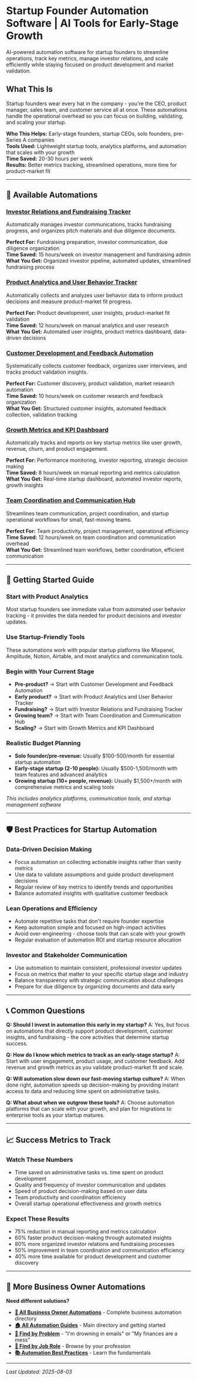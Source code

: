 # Startup Founder Automation Software | AI Tools for Early-Stage Growth

<!-- SEO Meta Description: Startup founder automation software to streamline operations, track metrics, manage investors, and scale efficiently. Essential AI-powered tools for early-stage startup growth and success. -->

<!-- Target Keywords: startup founder automation, startup management software, early-stage startup tools, founder productivity software, startup operations automation -->

AI-powered automation software for startup founders to streamline operations, track key metrics, manage investor relations, and scale efficiently while staying focused on product development and market validation.

## What This Is

Startup founders wear every hat in the company - you're the CEO, product manager, sales team, and customer service all at once. These automations handle the operational overhead so you can focus on building, validating, and scaling your startup.

**Who This Helps:** Early-stage founders, startup CEOs, solo founders, pre-Series A companies  
**Tools Used:** Lightweight startup tools, analytics platforms, and automation that scales with your growth  
**Time Saved:** 20-30 hours per week  
**Results:** Better metrics tracking, streamlined operations, more time for product-market fit  

---

## 🚀 Available Automations

### [Investor Relations and Fundraising Tracker](Investor%20Relations%20and%20Fundraising%20Tracker.md)
Automatically manages investor communications, tracks fundraising progress, and organizes pitch materials and due diligence documents.

**Perfect For:** Fundraising preparation, investor communication, due diligence organization  
**Time Saved:** 15 hours/week on investor management and fundraising admin  
**What You Get:** Organized investor pipeline, automated updates, streamlined fundraising process

### [Product Analytics and User Behavior Tracker](Product%20Analytics%20and%20User%20Behavior%20Tracker.md)
Automatically collects and analyzes user behavior data to inform product decisions and measure product-market fit progress.

**Perfect For:** Product development, user insights, product-market fit validation  
**Time Saved:** 12 hours/week on manual analytics and user research  
**What You Get:** Automated user insights, product metrics dashboard, data-driven decisions

### [Customer Development and Feedback Automation](Customer%20Development%20and%20Feedback%20Automation.md)
Systematically collects customer feedback, organizes user interviews, and tracks product validation insights.

**Perfect For:** Customer discovery, product validation, market research automation  
**Time Saved:** 10 hours/week on customer research and feedback organization  
**What You Get:** Structured customer insights, automated feedback collection, validation tracking

### [Growth Metrics and KPI Dashboard](Growth%20Metrics%20and%20KPI%20Dashboard.md)
Automatically tracks and reports on key startup metrics like user growth, revenue, churn, and product engagement.

**Perfect For:** Performance monitoring, investor reporting, strategic decision making  
**Time Saved:** 8 hours/week on manual reporting and metrics calculation  
**What You Get:** Real-time startup dashboard, automated investor reports, growth insights

### [Team Coordination and Communication Hub](Team%20Coordination%20and%20Communication%20Hub.md)
Streamlines team communication, project coordination, and startup operational workflows for small, fast-moving teams.

**Perfect For:** Team productivity, project management, operational efficiency  
**Time Saved:** 12 hours/week on team coordination and communication overhead  
**What You Get:** Streamlined team workflows, better coordination, efficient communication

---

## 🎯 Getting Started Guide

### Start with Product Analytics
Most startup founders see immediate value from automated user behavior tracking - it provides the data needed for product decisions and investor updates.

### Use Startup-Friendly Tools
These automations work with popular startup platforms like Mixpanel, Amplitude, Notion, Airtable, and most analytics and communication tools.

### Begin with Your Current Stage
- **Pre-product?** → Start with Customer Development and Feedback Automation
- **Early product?** → Start with Product Analytics and User Behavior Tracker
- **Fundraising?** → Start with Investor Relations and Fundraising Tracker
- **Growing team?** → Start with Team Coordination and Communication Hub
- **Scaling?** → Start with Growth Metrics and KPI Dashboard

### Realistic Budget Planning
- **Solo founder/pre-revenue:** Usually $100-500/month for essential startup automation
- **Early-stage startup (2-10 people):** Usually $500-1,500/month with team features and advanced analytics
- **Growing startup (10+ people, revenue):** Usually $1,500+/month with comprehensive metrics and scaling tools

*This includes analytics platforms, communication tools, and startup management software*

---

## 🛡️ Best Practices for Startup Automation

### Data-Driven Decision Making
- Focus automation on collecting actionable insights rather than vanity metrics
- Use data to validate assumptions and guide product development decisions
- Regular review of key metrics to identify trends and opportunities
- Balance automated insights with qualitative customer feedback

### Lean Operations and Efficiency
- Automate repetitive tasks that don't require founder expertise
- Keep automation simple and focused on high-impact activities
- Avoid over-engineering - choose tools that can scale with your growth
- Regular evaluation of automation ROI and startup resource allocation

### Investor and Stakeholder Communication
- Use automation to maintain consistent, professional investor updates
- Focus on metrics that matter to your specific startup stage and industry
- Balance transparency with strategic communication about challenges
- Prepare for due diligence by organizing documents and data early

---

## 📞 Common Questions

**Q: Should I invest in automation this early in my startup?**
A: Yes, but focus on automations that directly support product development, customer insights, and fundraising - the core activities that determine startup success.

**Q: How do I know which metrics to track as an early-stage startup?**
A: Start with user engagement, product usage, and customer feedback. Add revenue and growth metrics as you validate product-market fit and scale.

**Q: Will automation slow down our fast-moving startup culture?**
A: When done right, automation speeds up decision-making by providing instant access to data and reducing time spent on administrative tasks.

**Q: What about when we outgrow these tools?**
A: Choose automation platforms that can scale with your growth, and plan for migrations to enterprise tools as your startup matures.

---

## 📈 Success Metrics to Track

### Watch These Numbers
- Time saved on administrative tasks vs. time spent on product development
- Quality and frequency of investor communication and updates
- Speed of product decision-making based on user data
- Team productivity and coordination efficiency
- Overall startup operational effectiveness and growth metrics

### Expect These Results
- 75% reduction in manual reporting and metrics calculation
- 60% faster product decision-making through automated insights
- 80% more organized investor relations and fundraising processes
- 50% improvement in team coordination and communication efficiency
- 40% more time available for product development and customer discovery

---

## 🔗 More Business Owner Automations

**Need different solutions?**
- **[💼 All Business Owner Automations](../Business%20Owner%20Overview.md)** - Complete business automation directory
- **[🏠 All Automation Guides](../../../AI%20Automations%20Guide.md)** - Main directory and getting started
- **[🎯 Find by Problem](../../../Automation%20Workflows%20by%20Problem.md)** - "I'm drowning in emails" or "My finances are a mess"
- **[👔 Find by Job Role](../../../Automation%20Workflows%20by%20Job%20Role.md)** - Browse by your profession
- **[📚 Automation Best Practices](../../../Automation%20Best%20Practices.md)** - Learn the fundamentals

---

*Last Updated: 2025-08-03*